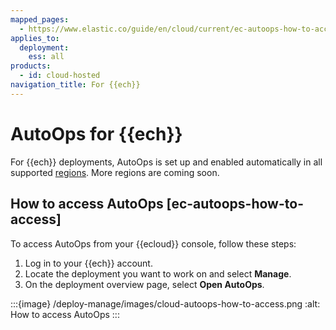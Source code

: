 ```yaml
---
mapped_pages:
  - https://www.elastic.co/guide/en/cloud/current/ec-autoops-how-to-access.html
applies_to:
  deployment:
    ess: all
products:
  - id: cloud-hosted
navigation_title: For {{ech}}
---
```


# AutoOps for {{ech}}

For {{ech}} deployments, AutoOps is set up and enabled automatically in all supported [regions](ec-autoops-regions.md#autoops-for-ech-regions). More regions are coming soon. 

## How to access AutoOps [ec-autoops-how-to-access]

To access AutoOps from your {{ecloud}} console, follow these steps:

1. Log in to your {{ech}} account.
2. Locate the deployment you want to work on and select **Manage**.
4. On the deployment overview page, select **Open AutoOps**.

:::{image} /deploy-manage/images/cloud-autoops-how-to-access.png
:alt: How to access AutoOps
:::
